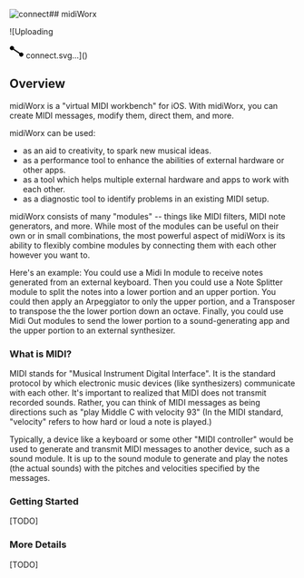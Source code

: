 ![connect](https://github.com/mikestuller/mikestuller.github.io/assets/97295847/57e32021-6159-4fa6-850d-297e87982fa1)## midiWorx

![Uploading <?xml version="1.0" encoding="UTF-8" standalone="no"?>
<!-- Created with Inkscape (http://www.inkscape.org/) -->

<svg
   width="25"
   height="25"
   version="1.1"
   viewBox="0 0 6.614583 6.614583"
   id="svg838"
   sodipodi:docname="connect.svg"
   inkscape:version="1.1.1 (c3084ef, 2021-09-22)"
   xmlns:inkscape="http://www.inkscape.org/namespaces/inkscape"
   xmlns:sodipodi="http://sodipodi.sourceforge.net/DTD/sodipodi-0.dtd"
   xmlns="http://www.w3.org/2000/svg"
   xmlns:svg="http://www.w3.org/2000/svg">
  <defs
     id="defs842" />
  <sodipodi:namedview
     id="namedview840"
     pagecolor="#ffffff"
     bordercolor="#666666"
     borderopacity="1.0"
     inkscape:pageshadow="2"
     inkscape:pageopacity="0.0"
     inkscape:pagecheckerboard="0"
     inkscape:document-units="mm"
     showgrid="false"
     units="px"
     inkscape:zoom="11.720245"
     inkscape:cx="24.316898"
     inkscape:cy="16.04062"
     inkscape:window-width="1495"
     inkscape:window-height="854"
     inkscape:window-x="544"
     inkscape:window-y="142"
     inkscape:window-maximized="0"
     inkscape:current-layer="svg838"
     inkscape:snap-object-midpoints="true" />
  <circle
     cx="7.2637267"
     cy="0.80464619"
     r="0.95467424"
     id="circle1036"
     transform="rotate(34.977028)"
     style="stroke-width:0.0939085" />
  <circle
     transform="matrix(-0.81938195,-0.57324796,-0.57324796,0.81938195,0,0)"
     cx="-1.9479399"
     cy="0.82342762"
     r="0.95467424"
     id="circle1042"
     style="stroke-width:0.0939085" />
  <path
     d="M 5.4905047,4.8232291 1.2231863,1.8606906"
     fill="none"
     stroke="#000000"
     stroke-linecap="round"
     stroke-width="0.368746"
     id="path1044"
     style="stroke-width:0.557189;stroke-miterlimit:4;stroke-dasharray:none"
     sodipodi:nodetypes="cc" />
</svg>
connect.svg…]()


## Overview

midiWorx is a "virtual MIDI workbench" for iOS. With midiWorx, you can create MIDI messages, modify them, direct them, and more.

midiWorx can be used:
  * as an aid to creativity, to spark new musical ideas.
  * as a performance tool to enhance the abilities of external hardware or other apps.
  * as a tool which helps multiple external hardware and apps to work with each other.
  * as a diagnostic tool to identify problems in an existing MIDI setup.

midiWorx consists of many "modules" -- things like MIDI filters, MIDI note generators, and more. While most of the modules can be useful on their own or in small combinations, the most powerful aspect of midiWorx is its ability to flexibly combine modules by connecting them with each other however you want to.

Here's an example: You could use a Midi In module to receive notes generated from an external keyboard. Then you could use a Note Splitter module to split the notes into a lower portion and an upper portion. You could then apply an Arpeggiator to only the upper portion, and a Transposer to transpose the the lower portion down an octave. Finally, you could use Midi Out modules to send the lower portion to a sound-generating app and the upper portion to an external synthesizer.

### What is MIDI?

MIDI stands for "Musical Instrument Digital Interface". It is the standard protocol by which electronic music devices (like synthesizers) communicate with each other. It's important to realized that MIDI does not transmit recorded sounds. Rather, you can think of MIDI messages as being directions such as "play Middle C with velocity 93" (In the MIDI standard, "velocity" refers to how hard or loud a note is played.)

Typically, a device like a keyboard or some other "MIDI controller" would be used to generate and transmit MIDI messages to another device, such as a sound module. It is up to the sound module to generate and play the notes (the actual sounds) with the pitches and velocities specified by the messages.

### Getting Started

[TODO]

### More Details

[TODO]
